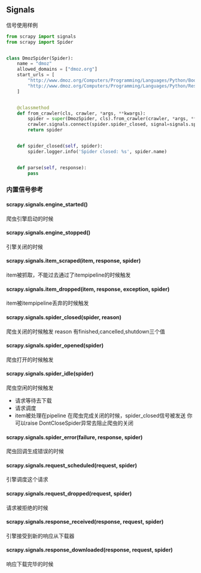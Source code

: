 ## Signals

信号使用样例
```python
from scrapy import signals
from scrapy import Spider


class DmozSpider(Spider):
    name = "dmoz"
    allowed_domains = ["dmoz.org"]
    start_urls = [
        "http://www.dmoz.org/Computers/Programming/Languages/Python/Books/",
        "http://www.dmoz.org/Computers/Programming/Languages/Python/Resources/",
    ]


    @classmethod
    def from_crawler(cls, crawler, *args, **kwargs):
        spider = super(DmozSpider, cls).from_crawler(crawler, *args, **kwargs)
        crawler.signals.connect(spider.spider_closed, signal=signals.spider_closed)
        return spider


    def spider_closed(self, spider):
        spider.logger.info('Spider closed: %s', spider.name)


    def parse(self, response):
        pass
```
### 内置信号参考

#### scrapy.signals.engine_started()
爬虫引擎启动的时候
#### scrapy.signals.engine_stopped()
引擎关闭的时候
#### scrapy.signals.item_scraped(item, response, spider)
item被抓取，不能过去通过了itempipeline的时候触发
#### scrapy.signals.item_dropped(item, response, exception, spider)
item被itempipeline丢弃的时候触发
#### scrapy.signals.spider_closed(spider, reason)
爬虫关闭的时候触发
reason 有finished,cancelled,shutdown三个值
#### scrapy.signals.spider_opened(spider)
爬虫打开的时候触发
#### scrapy.signals.spider_idle(spider)
爬虫空闲的时候触发
* 请求等待去下载
* 请求调度
* item被处理在pipeline
在爬虫完成关闭的时候，spider_closed信号被发送
你可以raise DontCloseSpider异常去阻止爬虫的关闭
#### scrapy.signals.spider_error(failure, response, spider)
爬虫回调生成错误的时候
#### scrapy.signals.request_scheduled(request, spider)
引擎调度这个请求
#### scrapy.signals.request_dropped(request, spider)
请求被拒绝的时候
#### scrapy.signals.response_received(response, request, spider)
引擎接受到新的响应从下载器
#### scrapy.signals.response_downloaded(response, request, spider)
响应下载完毕的时候
